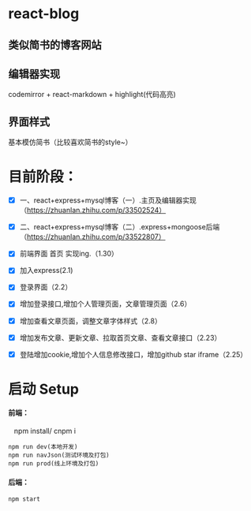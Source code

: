 # react-blog

## 类似简书的博客网站


## 编辑器实现
codemirror + react-markdown + highlight(代码高亮)

## 界面样式
基本模仿简书（比较喜欢简书的style~）

# 目前阶段：
- [x]  一、react+express+mysql博客（一）.主页及编辑器实现（https://zhuanlan.zhihu.com/p/33502524）
- [x]  二、react+express+mysql博客（二）.express+mongoose后端（https://zhuanlan.zhihu.com/p/33522807）
 
 
- [x] 前端界面 首页 实现ing.（1.30）
- [x] 加入express(2.1)
- [x] 登录界面（2.2）
- [x] 增加登录接口,增加个人管理页面，文章管理页面（2.6）
- [x] 增加查看文章页面，调整文章字体样式（2.8）
- [x] 增加发布文章、更新文章、拉取首页文章、查看文章接口（2.23）
- [x] 登陆增加cookie,增加个人信息修改接口，增加github star iframe（2.25）



# 启动 Setup
#### 前端：
    npm install/ cnpm i

    npm run dev(本地开发)
    npm run navJson(测试环境及打包)
    npm run prod(线上环境及打包)
#### 后端：
    npm start

